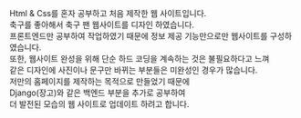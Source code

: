 Html & Css를 혼자 공부하고 처음 제작한 웹 사이트입니다.   
축구를 좋아해서 축구 팬 웹사이트를 디자인 하였습니다.   
프론트엔드만 공부하여 작업하였기 때문에 정보 제공 기능만으로만 웹사이트를 구성하였습니다.   
또한, 웹사이트 완성을 위해 단순 하드 코딩을 계속하는 것은 불필요하다고 느껴   
같은 디자인에 사진이나 문구만 바뀌는 부분들은 미완성인 경우가 많습니다.   
저만의 홈페이지를 제작하는 목적으로 만들었기 때문에   
Django(장고)와 같은 백엔드 부분을 추가로 공부하여   
더 발전된 모습의 웹 사이트로 업데이트 하려고 합니다.   
